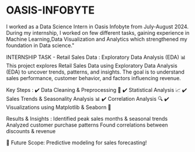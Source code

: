 # OASIS-INFOBYTE
I worked as a Data Science Intern in Oasis Infobyte from July-August 2024.
During my internship, I worked on few different tasks, gaining experience in Machine Learning,Data Visualization and Analytics which strengthened my foundation in Data science."

INTERNSHIP TASK - Retail Sales Data : Exploratory Data Analysis (EDA) 📊
This project explores Retail Sales Data using Exploratory Data Analysis (EDA) to uncover trends, patterns, and insights. The goal is to understand sales performance, customer behavior, and factors influencing revenue.

Key Steps : 
✔️ Data Cleaning & Preprocessing 🧹
✔️ Statistical Analysis 📈
✔️ Sales Trends & Seasonality Analysis 📊
✔️ Correlation Analysis 🔍
✔️ Visualizations using Matplotlib & Seaborn 🎨

Results & Insights : 
Identified peak sales months & seasonal trends
Analyzed customer purchase patterns
Found correlations between discounts & revenue

🚀 Future Scope: Predictive modeling for sales forecasting!
